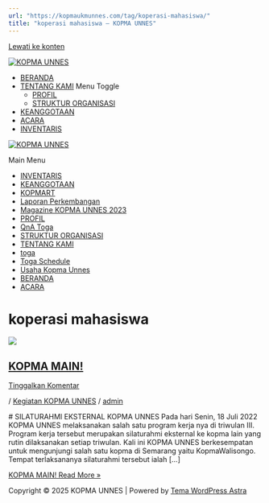 ```yaml
---
url: "https://kopmaukmunnes.com/tag/koperasi-mahasiswa/"
title: "koperasi mahasiswa – KOPMA UNNES"
---
```


[Lewati ke konten](https://kopmaukmunnes.com/tag/koperasi-mahasiswa/#content "Lewati ke konten")

[![KOPMA UNNES](https://kopmaukmunnes.com/wp-content/uploads/2021/07/cropped-kopma-unnes.png)](https://kopmaukmunnes.com/)

- [BERANDA](https://kopmaukmunnes.com/)
- [TENTANG KAMI](https://kopmaukmunnes.com/tentang-kami/) Menu Toggle
  - [PROFIL](https://kopmaukmunnes.com/profil/)
  - [STRUKTUR ORGANISASI](https://kopmaukmunnes.com/struktur-organisasi/)
- [KEANGGOTAAN](https://kopmaukmunnes.com/keanggotaan/)
- [ACARA](https://kopmaukmunnes.com/blog/)
- [INVENTARIS](https://kopmaukmunnes.com/inventaris/)

[![KOPMA UNNES](https://kopmaukmunnes.com/wp-content/uploads/2021/07/cropped-kopma-unnes.png)](https://kopmaukmunnes.com/)

Main Menu

- [INVENTARIS](https://kopmaukmunnes.com/inventaris/)
- [KEANGGOTAAN](https://kopmaukmunnes.com/keanggotaan/)
- [KOPMART](https://kopmaukmunnes.com/elementor-1642/)
- [Laporan Perkembangan](https://kopmaukmunnes.com/laporan-perkembangan/)
- [Magazine KOPMA UNNES 2023](https://kopmaukmunnes.com/magazine-kopma-unnes-2023/)
- [PROFIL](https://kopmaukmunnes.com/profil/)
- [QnA Toga](https://kopmaukmunnes.com/jadwal-toga/)
- [STRUKTUR ORGANISASI](https://kopmaukmunnes.com/struktur-organisasi/)
- [TENTANG KAMI](https://kopmaukmunnes.com/tentang-kami/)
- [toga](https://kopmaukmunnes.com/elementor-1661/)
- [Toga Schedule](https://kopmaukmunnes.com/toga-schedule/)
- [Usaha Kopma Unnes](https://kopmaukmunnes.com/usaha-kopma-unnes/)
- [BERANDA](https://kopmaukmunnes.com/)
- [ACARA](https://kopmaukmunnes.com/blog/)

# koperasi mahasiswa

[![](https://kopmaukmunnes.com/wp-content/uploads/2022/08/a-1024x461.jpg)](https://kopmaukmunnes.com/kopma-main/)

## [KOPMA MAIN!](https://kopmaukmunnes.com/kopma-main/)

[Tinggalkan Komentar](https://kopmaukmunnes.com/kopma-main/#respond)

/ [Kegiatan KOPMA UNNES](https://kopmaukmunnes.com/category/kegiatan-kopma-unnes/) / [admin](https://kopmaukmunnes.com/author/admin_kopma/ "Lihat seluruh tulisan oleh admin")

\# SILATURAHMI EKSTERNAL KOPMA UNNES Pada hari Senin, 18 Juli 2022 KOPMA UNNES melaksanakan salah satu program kerja nya di triwulan III. Program kerja tersebut merupakan silaturahmi eksternal ke kopma lain yang rutin dilaksanakan setiap triwulan. Kali ini KOPMA UNNES berkesempatan untuk mengunjungi salah satu kopma di Semarang yaitu KopmaWalisongo. Tempat terlaksananya silaturahmi tersebut ialah \[…\]

[KOPMA MAIN! Read More »](https://kopmaukmunnes.com/kopma-main/)

Copyright © 2025 KOPMA UNNES \| Powered by [Tema WordPress Astra](https://wpastra.com/)